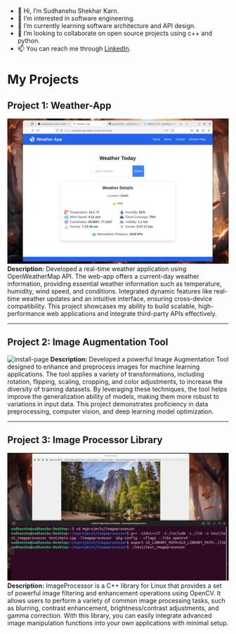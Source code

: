 - 👋 Hi, I’m Sudhanshu Shekhar Karn.
- 👀 I’m interested in software engineering.
- 🌱 I’m currently learning software architecture and API design.
- 💞️ I’m looking to collaborate on open source projects using c++ and python.
- 📫 You can reach me through [LinkedIn](https://www.linkedin.com/in/sudhanshu-karn-44653a214).

# My Projects

## Project 1: **Weather-App**
![weather-app-image](/images/Screenshot%20from%202025-01-17%2013-39-27.png)
**Description:**
Developed a real-time weather application using OpenWeatherMap API. The web-app offers a current-day weather information, providing essential weather information such as temperature, humidity, wind speed, and conditions. Integrated dynamic features like real-time weather updates and an intuitive interface, ensuring cross-device compatibility. This project showcases my ability to build scalable, high-performance web applications and integrate third-party APIs effectively.

---

## Project 2: **Image Augmentation Tool**
![install-page](/image/Screenshot%20from%202025-01-25%2000-02-08.png)
**Description:**
Developed a powerful Image Augmentation Tool designed to enhance and preprocess images for machine learning applications. The tool applies a variety of transformations, including rotation, flipping, scaling, cropping, and color adjustments, to increase the diversity of training datasets. By leveraging these techniques, the tool helps improve the generalization ability of models, making them more robust to variations in input data. This project demonstrates proficiency in data preprocessing, computer vision, and deep learning model optimization.

---

## Project 3: **Image Processor Library**
![usage-prompt](/images/Screenshot%20from%202025-01-21%2017-47-32.png)
**Description:**
ImageProcessor is a C++ library for Linux that provides a set of powerful image filtering and enhancement operations using OpenCV. It allows users to perform a variety of common image processing tasks, such as blurring, contrast enhancement, brightness/contrast adjustments, and gamma correction. With this library, you can easily integrate advanced image manipulation functions into your own applications with minimal setup.
